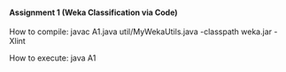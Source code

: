 #### Assignment 1 (Weka Classification via Code)

How to compile: javac A1.java util/MyWekaUtils.java -classpath weka.jar -Xlint

How to execute: java A1
